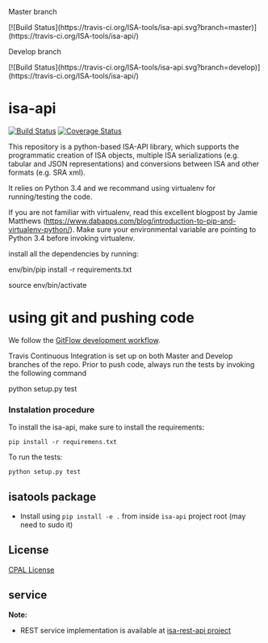 
<p>Master branch</p> 
[![Build Status](https://travis-ci.org/ISA-tools/isa-api.svg?branch=master)](https://travis-ci.org/ISA-tools/isa-api/)
<p>Develop branch</p> 
[![Build Status](https://travis-ci.org/ISA-tools/isa-api.svg?branch=develop)](https://travis-ci.org/ISA-tools/isa-api/)

# isa-api

[![Build Status](https://travis-ci.org/ISA-tools/isa-api.svg?branch=develop)](https://travis-ci.org/ISA-tools/isa-api) [![Coverage Status](https://coveralls.io/repos/github/ISA-tools/isa-api/badge.svg?branch=develop)](https://coveralls.io/github/ISA-tools/isa-api?branch=develop)

This repository is a python-based ISA-API library, which supports the programmatic creation of ISA objects, multiple ISA serializations (e.g. tabular and JSON representations) and conversions between ISA and other formats (e.g. SRA xml).

It relies on Python 3.4 and we recommand using virtualenv for running/testing the code.

If you are not familiar with virtualenv, read this excellent blogpost by Jamie Matthews (https://www.dabapps.com/blog/introduction-to-pip-and-virtualenv-python/). Make sure your environmental variable are pointing to Python 3.4 before invoking virtualenv.

install all the dependencies by running:

env/bin/pip install -r requirements.txt

source env/bin/activate


# using git and pushing code

 We follow the [GitFlow development workflow](https://www.atlassian.com/git/tutorials/comparing-workflows/gitflow-workflow).

Travis Continuous Integration is set up on both Master and Develop branches of the repo. Prior to push code, always run the tests by invoking the following command

python setup.py test


### Instalation procedure

To install the isa-api, make sure to install the requirements:

`pip install -r requiremens.txt`

To run the tests:

`python setup.py test`

## isatools package

* Install using `pip install -e .` from inside `isa-api` project root (may need to sudo it)

## License

[CPAL License](https://raw.githubusercontent.com/ISA-tools/isa-api/master/LICENSE.txt)

## service

**Note:**

* REST service implementation is available at [isa-rest-api project](https://github.com/ISA-tools/isa-rest-api)
